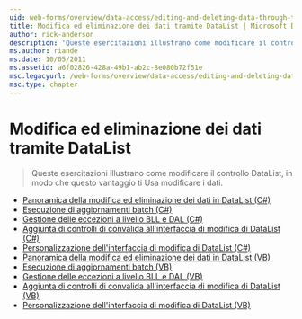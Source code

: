 ```yaml
---
uid: web-forms/overview/data-access/editing-and-deleting-data-through-the-datalist/index
title: Modifica ed eliminazione dei dati tramite DataList | Microsoft Docs
author: rick-anderson
description: 'Queste esercitazioni illustrano come modificare il controllo DataList, in modo che questo vantaggio ti Usa modificare i dati.'
ms.author: riande
ms.date: 10/05/2011
ms.assetid: a6f02826-428a-49b1-ab2c-8e080b72f51e
msc.legacyurl: /web-forms/overview/data-access/editing-and-deleting-data-through-the-datalist
msc.type: chapter
---
```

<a name="editing-and-deleting-data-through-the-datalist"></a>Modifica ed eliminazione dei dati tramite DataList
====================
> Queste esercitazioni illustrano come modificare il controllo DataList, in modo che questo vantaggio ti Usa modificare i dati.


- [Panoramica della modifica ed eliminazione dei dati in DataList (C#)](an-overview-of-editing-and-deleting-data-in-the-datalist-cs.md)
- [Esecuzione di aggiornamenti batch (C#)](performing-batch-updates-cs.md)
- [Gestione delle eccezioni a livello BLL e DAL (C#)](handling-bll-and-dal-level-exceptions-cs.md)
- [Aggiunta di controlli di convalida all'interfaccia di modifica di DataList (C#)](adding-validation-controls-to-the-datalist-s-editing-interface-cs.md)
- [Personalizzazione dell'interfaccia di modifica di DataList (C#)](customizing-the-datalist-s-editing-interface-cs.md)
- [Panoramica della modifica ed eliminazione dei dati in DataList (VB)](an-overview-of-editing-and-deleting-data-in-the-datalist-vb.md)
- [Esecuzione di aggiornamenti batch (VB)](performing-batch-updates-vb.md)
- [Gestione delle eccezioni a livello BLL e DAL (VB)](handling-bll-and-dal-level-exceptions-vb.md)
- [Aggiunta di controlli di convalida all'interfaccia di modifica di DataList (VB)](adding-validation-controls-to-the-datalist-s-editing-interface-vb.md)
- [Personalizzazione dell'interfaccia di modifica di DataList (VB)](customizing-the-datalist-s-editing-interface-vb.md)
